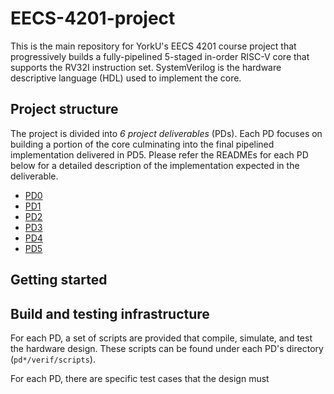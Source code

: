 # EECS-4201-project

This is the main repository for YorkU's EECS 4201 course project that progressively builds a fully-pipelined 5-staged in-order RISC-V core that supports the RV32I instruction set.
SystemVerilog is the hardware descriptive language (HDL) used to implement the core.

## Project structure

The project is divided into *6 project deliverables* (PDs). Each PD focuses on building a portion of the core culminating into the final pipelined implementation delivered in PD5.
Please refer the READMEs for each PD below for a detailed description of the implementation expected in the deliverable.

- [PD0](project/pd0/docs/README.md)
- [PD1](project/pd1/docs/README.md)
- [PD2](project/pd2/docs/README.md)
- [PD3](project/pd3/docs/README.md)
- [PD4](project/pd4/docs/README.md)
- [PD5](project/pd5/docs/README.md)

## Getting started

## Build and testing infrastructure

For each PD, a set of scripts are provided that compile, simulate, and test the hardware design. 
These scripts can be found under each PD's directory (`pd*/verif/scripts`). 

For each PD, there are specific test cases that the design must 





